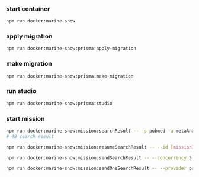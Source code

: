 ### start container
```bash
npm run docker:marine-snow
```

### apply migration
```bash
npm run docker:marine-snow:prisma:apply-migration
```

### make migration
```bash
npm run docker:marine-snow:prisma:make-migration
```

### run studio
```bash
npm run docker:marine-snow:prisma:studio
```

### start mission
```bash
npm run docker:marine-snow:mission:searchResult -- -p pubmed -a metaAnalysis -t 2022/09/13 -f 2022/09/13
# 48 search result

npm run docker:marine-snow:mission:resumeSearchResult -- --id [missionId]

npm run docker:marine-snow:mission:sendSearchResult -- --concurrency 5

npm run docker:marine-snow:mission:sendOneSearchResult -- --provider pubmed --reference [searchResultReference]
```